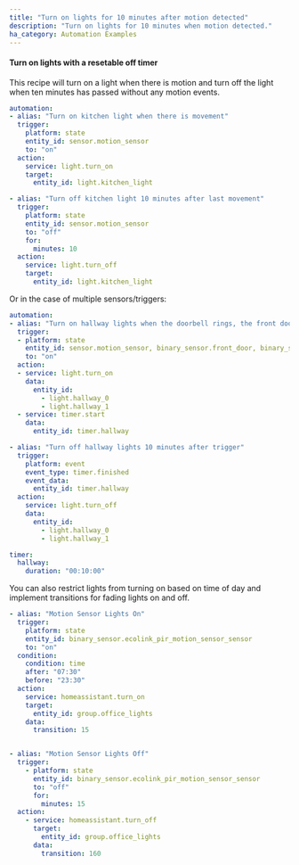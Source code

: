 ```yaml
---
title: "Turn on lights for 10 minutes after motion detected"
description: "Turn on lights for 10 minutes when motion detected."
ha_category: Automation Examples
---
```


#### Turn on lights with a resetable off timer

This recipe will turn on a light when there is motion and turn off the light when ten minutes has passed without any motion events.

```yaml
automation:
- alias: "Turn on kitchen light when there is movement"
  trigger:
    platform: state
    entity_id: sensor.motion_sensor
    to: "on"
  action:
    service: light.turn_on
    target:
      entity_id: light.kitchen_light

- alias: "Turn off kitchen light 10 minutes after last movement"
  trigger:
    platform: state
    entity_id: sensor.motion_sensor
    to: "off"
    for:
      minutes: 10
  action:
    service: light.turn_off
    target:
      entity_id: light.kitchen_light
```

Or in the case of multiple sensors/triggers:

```yaml
automation:
- alias: "Turn on hallway lights when the doorbell rings, the front door opens or if there is movement"
  trigger:
  - platform: state
    entity_id: sensor.motion_sensor, binary_sensor.front_door, binary_sensor.doorbell
    to: "on"
  action:
  - service: light.turn_on
    data:
      entity_id:
        - light.hallway_0
        - light.hallway_1
  - service: timer.start
    data:
      entity_id: timer.hallway

- alias: "Turn off hallway lights 10 minutes after trigger"
  trigger:
    platform: event
    event_type: timer.finished
    event_data:
      entity_id: timer.hallway
  action:
    service: light.turn_off
    data:
      entity_id:
        - light.hallway_0
        - light.hallway_1

timer:
  hallway:
    duration: "00:10:00"
```

You can also restrict lights from turning on based on time of day and implement transitions for fading lights on and off.

```yaml
- alias: "Motion Sensor Lights On"
  trigger:
    platform: state
    entity_id: binary_sensor.ecolink_pir_motion_sensor_sensor
    to: "on"
  condition: 
    condition: time
    after: "07:30"
    before: "23:30"
  action:
    service: homeassistant.turn_on
    target:
      entity_id: group.office_lights
    data: 
      transition: 15


- alias: "Motion Sensor Lights Off"
  trigger:
    - platform: state
      entity_id: binary_sensor.ecolink_pir_motion_sensor_sensor
      to: "off"
      for:
        minutes: 15
  action:
    - service: homeassistant.turn_off
      target:
        entity_id: group.office_lights
      data: 
        transition: 160
```
